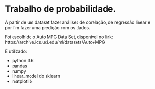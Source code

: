 # Trabalho de probabilidade.

A partir de um dataset fazer análises de corelação, de regressão linear e por fim fazer uma predição com os dados.

Foi escolhido o Auto MPG Data Set, disponível no link: 
https://archive.ics.uci.edu/ml/datasets/Auto+MPG 

E utilizado:
- python 3.6
- pandas
- numpy
- linear_model do sklearn
- matplotlib

